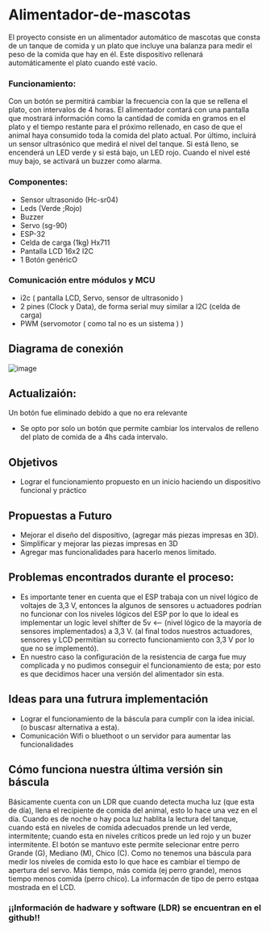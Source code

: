 # Alimentador-de-mascotas

El proyecto consiste en un alimentador automático de mascotas que consta de un tanque de comida y un plato que incluye una balanza para medir el peso de la comida que hay en él. Este dispositivo rellenará automáticamente el plato cuando esté vacío.

### Funcionamiento: 
Con un botón se permitirá cambiar la frecuencia con la que se rellena el plato, con intervalos de 4 horas.
El alimentador contará con una pantalla que mostrará información como la cantidad de comida en gramos en el plato y el tiempo restante para el próximo rellenado, en caso de que el animal haya consumido toda la comida del plato actual. Por último, incluirá un sensor ultrasónico que medirá el nivel del tanque. Si está lleno, se encenderá un LED verde y si está bajo, un LED rojo. Cuando el nivel esté muy bajo, se activará un buzzer como alarma.

### Componentes:
* Sensor ultrasonido (Hc-sr04)
* Leds (Verde ;Rojo)
* Buzzer 
* Servo (sg-90)
* ESP-32
* Celda de carga (1kg) Hx711
* Pantalla LCD 16x2 I2C
* 1 Botón genéricO

### Comunicación entre módulos y MCU
* i2c ( pantalla LCD, Servo, sensor de ultrasonido ) 
* 2 pines (Clock y Data), de forma serial muy similar a I2C (celda de carga)
* PWM (servomotor ( como tal no es un sistema ) )

## Diagrama de conexión

![image](https://github.com/user-attachments/assets/da3c9469-515d-4984-9959-3e53d2369183)

## Actualizaión:
Un botón fue eliminado debido a que no era relevante
* Se opto por solo un botón que permite cambiar los intervalos de relleno del plato de comida de a 4hs cada intervalo.

## Objetivos
* Lograr el funcionamiento propuesto en un inicio haciendo un dispositivo funcional y práctico

## Propuestas a Futuro
* Mejorar el diseño del dispositivo, (agregar más piezas impresas en 3D).
* Simplificar y mejorar las piezas impresas en 3D
* Agregar mas funcionalidades para hacerlo menos limitado.

## Problemas encontrados durante el proceso:
* Es importante tener en cuenta que el ESP trabaja con un nivel lógico de voltajes de 3,3 V, entonces la algunos de sensores u actuadores podrían no funcionar con los niveles lógicos del ESP por lo que lo ideal es implementar un logic level shifter de 5v <-- (nivel lógico de la mayoría de sensores implementados) a 3,3 V. (al final todos nuestros actuadores, sensores y LCD permitían su correcto funcionamiento con 3,3 V por lo que no se implementó).
* En nuestro caso la configuración de la resistencia de carga fue muy complicada y no pudimos conseguir el funcionamiento de esta; por esto es que decidimos hacer una versión del alimentador sin esta.

## Ideas para una futrura implementación
* Lograr el funcionamiento de la báscula para cumplir con la idea inicial. (o buscasr alternativa a esta).
* Comunicación Wifi o bluethoot o un servidor para aumentar las funcionalidades

## Cómo funciona nuestra última versión sin báscula

Básicamente cuenta con un LDR que cuando detecta mucha luz (que esta de día), llena el recipiente de comida del animal, esto lo hace una vez en el día. Cuando es de noche o hay poca luz hablita la lectura del tanque, cuando está en niveles de comida adecuados prende un led verde, intermitente; cuando esta en niveles críticos prede un led rojo y un buzer intermitente. El botón se mantuvo este permite selecionar entre perro Grande (G), Mediano (M), Chico (C). Como no tenemos una báscula para medir los niveles de comida esto lo que hace es cambiar el tiempo de apertura del servo. Más tiempo, más comida (ej perro grande), menos tiempo menos comida (perro chico). La informacón de tipo de perro estqaa mostrada en el LCD.

### ¡¡Información de hadware y software (LDR) se encuentran en el github!! 








